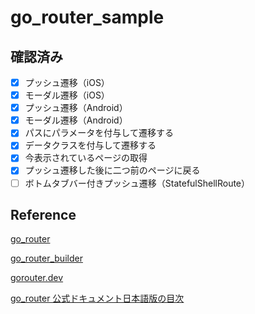 # go_router_sample

## 確認済み

- [x] プッシュ遷移（iOS）
- [x] モーダル遷移（iOS）
- [x] プッシュ遷移（Android）
- [x] モーダル遷移（Android）
- [x] パスにパラメータを付与して遷移する
- [x] データクラスを付与して遷移する
- [x] 今表示されているページの取得
- [x] プッシュ遷移した後に二つ前のページに戻る
- [ ] ボトムタブバー付きプッシュ遷移（StatefulShellRoute）

## Reference

[go_router](https://pub.dev/packages/go_router)

[go_router_builder](https://pub.dev/packages/go_router_builder)

[gorouter.dev](https://gorouter.dev/)

[go_router 公式ドキュメント日本語版の目次](https://zenn.dev/inari_sushio/scraps/01ef7604a4b934)
